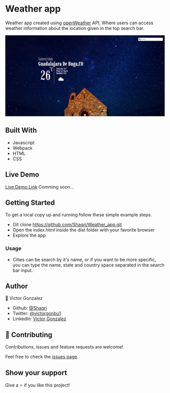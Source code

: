 # Weather app

Weather app created using [openWeather](https://openweathermap.org/) API, Where users can access weather information about the location given in the top search bar.

![screenshot](./src/weather_components/imgs/SCREENSHOT.png)


## Built With

- Javascript
- Webpack
- HTML
- CSS 

## Live Demo

[Live Demo Link]()
Comming soon... 

## Getting Started

To get a local copy up and running follow these simple example steps.

- Git clone https://github.com/Shaqri/Weather_app.git
- Open the index.html inside the dist folder with your favorite browser
- Explore the app

### Usage

- Cities can be search by it's name, or if you want to be more specific, you can type the name, state and country space separated in the search bar input. 

## Author

👤 Victor Gonzalez

- Github: [@Shaqri](https://github.com/shaqri)
- Twitter: [@victorgonbu1](https://twitter.com/Victorgonbu1)
- LinkedIn: [Victor Gonzalez](https://www.linkedin.com/in/victor-manuel-gonzalez-buitrago/)

## 🤝 Contributing

Contributions, issues and feature requests are welcome!

Feel free to check the [issues page](issues/).

## Show your support

Give a ⭐️ if you like this project!